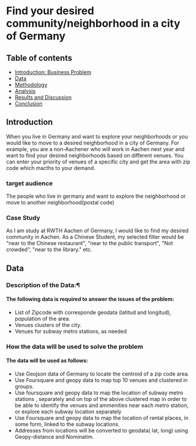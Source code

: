 # Find your desired community/neighborhood in a city of Germany
## Table of contents
* [Introduction: Business Problem](#introduction)
* [Data](#data)
* [Methodology](#methodology)
* [Analysis](#analysis)
* [Results and Discussion](#results)
* [Conclusion](#conclusion)

## Introduction

When you live in Germany and want to explore your neighborhoods or you would like to move to a desired neighborhood in a city of Germany. For example, you are a non-Aachener who will work in Aachen next year and want to find your desired neighborhoods based on different venues. You can enter your priority of venues of a specific city and get the area with zip code which macths to your demand.

### target audience
The people who live in germany and want to explore the neighborhood or move to another neighborhood(postal code)

### Case Study
As I am study at RWTH Aachen of Germany, I would like to find my desired community in Aachen. As a Chinese Student, my selected filter would be "near to the Chinese restaurant", "near to the public transport", "Not crowded", "near to the library." etc.


## Data
### Description of the Data:¶

#### The following data is required to answer the issues of the problem:

- List of Zipcode with corresponde geodata (latitud and longitud), population of the area.
- Venues clusters of the city.
- Venues for subway metro stations, as needed

### How the data will be used to solve the problem

#### The data will be used as follows:

- Use Geojson data of Germany to locate the centroid of a zip code area.
- Use Foursquare and geopy data to map top 10 venues and clustered in groups.
- Use foursquare and geopy data to map the location of subway metro stations , separately and on top of the above clustered map in order to be able to identify the venues and ammenities near each metro station, or explore each subway location separately
- Use Foursquare and geopy data to map the location of rental places, in some form, linked to the subway locations.
- Addresses from locations will be converted to geodata( lat, long) using Geopy-distance and Nominatim.
